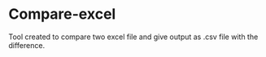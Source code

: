 # Compare-excel
Tool created to compare two excel file and give output as .csv file with the difference.
